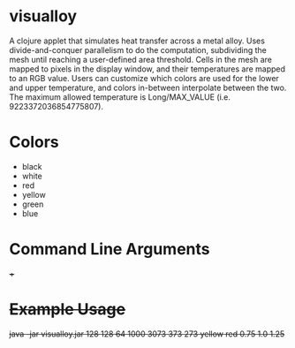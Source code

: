 # visualloy

A clojure applet that simulates heat transfer across a metal alloy. Uses
divide-and-conquer parallelism to do the computation, subdividing the mesh until
reaching a user-defined area threshold. Cells in the mesh are mapped to pixels
in the display window, and their temperatures are mapped to an RGB value. Users
can customize which colors are used for the lower and upper temperature, and
colors in-between interpolate between the two. The maximum allowed temperature
is Long/MAX_VALUE (i.e. 9223372036854775807).

# Colors

* black
* white
* red
* yellow
* green
* blue

# Command Line Arguments

<height> <width> <threshold-area> <max-iterations> <T> <S> <default-temp>
<low-color> <high-color> <heat-transfer-coefficients>+

# Example Usage

java -jar visualloy.jar 128 128 64 1000 3073 373 273 yellow red 0.75 1.0 1.25